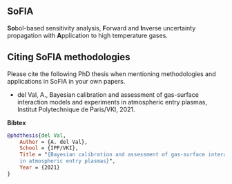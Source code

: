 
## SoFIA
**So**bol-based sensitivity analysis, **F**orward and **I**nverse uncertainty propagation with **A**pplication to high temperature gases.

## Citing SoFIA methodologies ##
Please cite the following PhD thesis when mentioning methodologies and applications in SoFIA in your own papers.

* del Val, A., Bayesian calibration and assessment of gas-surface interaction models and experiments
in atmospheric entry plasmas, Institut Polytechnique de Paris/VKI, 2021.

**Bibtex**
```bibtex
@phdthesis{del Val,
	Author = {A. del Val},
	School = {IPP/VKI},
	Title = "{Bayesian calibration and assessment of gas-surface interaction models and experiments
    in atmospheric entry plasmas}",
	Year = {2021}
}
```
